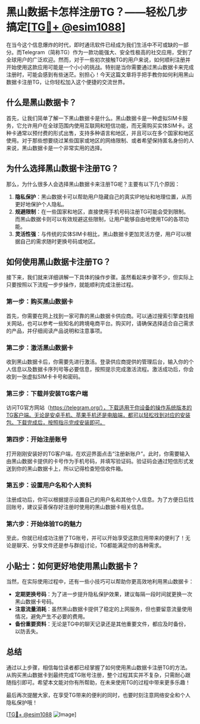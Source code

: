# 黑山数据卡怎样注册TG？——轻松几步搞定[[TG💪+ @esim1088](https://t.me/s/esim1088)]

在当今这个信息爆炸的时代，即时通讯软件已经成为我们生活中不可或缺的一部分。而Telegram（简称TG）作为一款功能强大、安全性极高的社交应用，受到了全球用户的广泛欢迎。然而，对于一些初次接触TG的用户来说，如何顺利注册并开始使用这款应用可能是一个小小的挑战。特别是当你需要通过黑山数据卡来完成注册时，可能会感到有些迷茫。别担心！今天这篇文章将手把手教你如何利用黑山数据卡注册TG，让你轻松加入这个便捷的交流世界。

## 什么是黑山数据卡？

首先，让我们简单了解一下黑山数据卡是什么。黑山数据卡是一种虚拟SIM卡服务，它允许用户在全球范围内使用互联网和短信功能，而无需购买实体SIM卡。这种卡通常以预付费的形式出售，支持多种语言和地区，并且可以在多个国家和地区使用。对于那些想要绕过某些国家或地区的网络限制、或者希望保持匿名身份的人来说，黑山数据卡是一个非常实用的选择。

## 为什么选择黑山数据卡注册TG？

那么，为什么很多人会选择黑山数据卡来注册TG呢？主要有以下几个原因：

1. **隐私保护**：黑山数据卡可以帮助用户隐藏自己的真实IP地址和地理位置，从而更好地保护个人隐私。
2. **规避限制**：在一些国家和地区，直接使用手机号码注册TG可能会受到限制。而黑山数据卡则可以有效规避这些限制，让用户能够自由地使用TG的各项功能。
3. **灵活性强**：与传统的实体SIM卡相比，黑山数据卡更加灵活方便，用户可以根据自己的需求随时更换号码或地区。

## 如何使用黑山数据卡注册TG？

接下来，我们就来详细讲解一下具体的操作步骤。虽然看起来步骤不少，但实际上只要按照以下流程一步步操作，就能顺利完成注册过程。

### 第一步：购买黑山数据卡

首先，你需要在网上找到一家可靠的黑山数据卡供应商。可以通过搜索引擎查找相关网站，也可以参考一些知名的跨境电商平台。购买时，请确保选择适合自己需求的产品，并仔细阅读产品说明和注意事项。

### 第二步：激活黑山数据卡

收到黑山数据卡后，你需要先进行激活。登录供应商提供的管理后台，输入你的个人信息以及数据卡序列号等必要信息，按照提示完成激活流程。激活成功后，你会收到一张虚拟SIM卡卡号和密码。

### 第三步：下载并安装TG客户端

访问TG官方网站（https://telegram.org/），下载适用于你设备的操作系统版本的TG客户端。无论是安卓手机、苹果手机还是电脑端，都可以轻松找到对应的安装包。下载完成后，按照指示完成安装即可。

### 第四步：开始注册账号

打开刚刚安装好的TG客户端，在欢迎界面点击“注册新账户”。此时，你需要输入由黑山数据卡提供的卡号作为手机号码，并填写验证码。验证码会通过短信形式发送到你的黑山数据卡上，所以记得检查短信收件箱。

### 第五步：设置用户名和个人资料

注册成功后，你可以根据提示设置自己的用户名和其他个人信息。为了方便日后找回账号，建议妥善保存好注册时使用的黑山数据卡相关信息。

### 第六步：开始体验TG的魅力

至此，你就已经成功注册了TG账号，并可以开始享受这款应用带来的便利了！无论是聊天、分享文件还是参与群组讨论，TG都能满足你的各种需求。

## 小贴士：如何更好地使用黑山数据卡？

当然，在实际使用过程中，还有一些小技巧可以帮助你更高效地利用黑山数据卡：

- **定期更换号码**：为了进一步提升隐私保护效果，建议每隔一段时间就更换一次黑山数据卡号码。
- **注意流量消耗**：虽然黑山数据卡提供了稳定的上网服务，但也要留意流量使用情况，避免产生不必要的费用。
- **备份重要资料**：无论是TG中的聊天记录还是其他重要文件，都应及时备份，以防丢失。

## 总结

通过以上步骤，相信每位读者都已经掌握了如何使用黑山数据卡注册TG的方法。从购买黑山数据卡到最终完成TG账号注册，整个过程其实并不复杂，只需耐心跟随指引即可。希望本文能对你有所帮助，在未来使用TG的过程中带来更多乐趣！

最后再次提醒大家，在享受TG带来的便利的同时，也要时刻注意网络安全和个人隐私保护哦！

[[TG💪+ @esim1088](https://t.me/s/esim1088) ![Image](https://i.postimg.cc/4NQfJmqS/Snipaste-2025-05-13-00-14-12.png)]